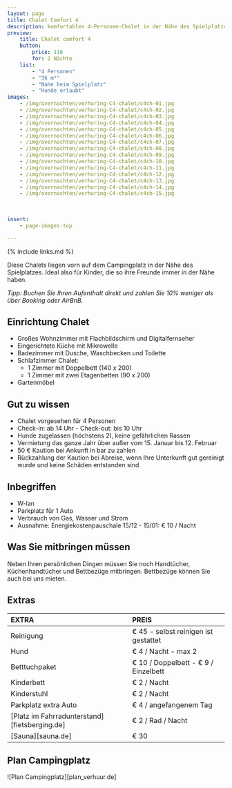 ```yaml
---
layout: page
title: Chalet Comfort 4 
description: komfortables 4-Personen-Chalet in der Nähe des Spielplatzes
preview: 
    title: Chalet comfort 4 
    button:
        price: 116
        for: 2 Nächte
    list:
        - "4 Personen"
        - "36 m²"
        - "Nahe beim Spielplatz"
        - "Hunde erlaubt"
images:
    - /img/overnachten/verhuring-C4-chalet/c4ch-01.jpg
    - /img/overnachten/verhuring-C4-chalet/c4ch-02.jpg
    - /img/overnachten/verhuring-C4-chalet/c4ch-03.jpg
    - /img/overnachten/verhuring-C4-chalet/c4ch-04.jpg
    - /img/overnachten/verhuring-C4-chalet/c4ch-05.jpg
    - /img/overnachten/verhuring-C4-chalet/c4ch-06.jpg
    - /img/overnachten/verhuring-C4-chalet/c4ch-07.jpg
    - /img/overnachten/verhuring-C4-chalet/c4ch-08.jpg
    - /img/overnachten/verhuring-C4-chalet/c4ch-09.jpg
    - /img/overnachten/verhuring-C4-chalet/c4ch-10.jpg
    - /img/overnachten/verhuring-C4-chalet/c4ch-11.jpg
    - /img/overnachten/verhuring-C4-chalet/c4ch-12.jpg
    - /img/overnachten/verhuring-C4-chalet/c4ch-13.jpg
    - /img/overnachten/verhuring-C4-chalet/c4ch-14.jpg
    - /img/overnachten/verhuring-C4-chalet/c4ch-15.jpg
    
    
    
insert:
    - page-images-top

---
```


{% include links.md %}

Diese Chalets liegen vorn auf dem Campingplatz in der Nähe des Spielplatzes. Ideal also für Kinder, die so ihre Freunde immer in der Nähe haben.

*Tipp: Buchen Sie Ihren Aufenthalt direkt und zahlen Sie 10% weniger als über Booking oder AirBnB.*

## Einrichtung Chalet

- Großes Wohnzimmer mit Flachbildschirm und Digitalfernseher
- Eingerichtete Küche mit Mikrowelle
- Badezimmer mit Dusche, Waschbecken und Toilette
- Schlafzimmer Chalet:
    - 1 Zimmer mit Doppelbett (140 x 200)
    - 1 Zimmer mit zwei Etagenbetten (90 x 200) 
- Gartenmöbel
    
## Gut zu wissen

- Chalet vorgesehen für 4 Personen
- Check-in: ab 14 Uhr - Check-out: bis 10 Uhr
- Hunde zugelassen (höchstens 2), keine gefährlichen Rassen
- Vermietung das ganze Jahr über außer vom 15. Januar bis 12. Februar
- 50 € Kaution bei Ankunft in bar zu zahlen
- Rückzahlung der Kaution bei Abreise, wenn Ihre Unterkunft gut gereinigt wurde und keine Schäden entstanden sind

## Inbegriffen
- W-lan
- Parkplatz für 1 Auto
- Verbrauch von Gas, Wasser und Strom
- Ausnahme: Energiekostenpauschale 15/12 - 15/01: € 10 / Nacht

## Was Sie mitbringen müssen
Neben Ihren persönlichen Dingen müssen Sie noch Handtücher, Küchenhandtücher und Bettbezüge mitbringen.
Bettbezüge können Sie auch bei uns mieten.



## Extras

EXTRA               | PREIS 
:-------------------|:-----------|
Reinigung          | € 45 - selbst reinigen ist gestattet
Hund                  | € 4 / Nacht - max 2     
Betttuchpaket         | € 10 / Doppelbett - € 9 / Einzelbett
Kinderbett           | € 2 / Nacht
Kinderstuhl         | € 2 / Nacht
Parkplatz extra Auto  | € 4 / angefangenem Tag
[Platz im Fahrradunterstand][fietsberging.de]| € 2 / Rad / Nacht
[Sauna][sauna.de]   | € 30


## Plan Campingplatz

![Plan Campingplatz][plan_verhuur.de]
